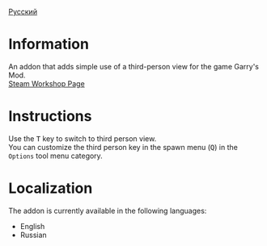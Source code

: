 [Русский](README-RU.md)

# Information
An addon that adds simple use of a third-person view for the game Garry's Mod.<br>
[Steam Workshop Page](https://steamcommunity.com/sharedfiles/filedetails/?id=3163255390)

# Instructions
Use the <kbd>T</kbd> key to switch to third person view.<br>
You can customize the third person key in the spawn menu (<kbd>Q</kbd>) in the `Options` tool menu category.

# Localization
The addon is currently available in the following languages:
- English
- Russian
